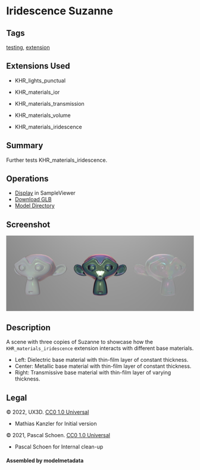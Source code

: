 # Iridescence Suzanne

## Tags

[testing](../../Models-testing.md), [extension](../../Models-extension.md)

## Extensions Used

* KHR_lights_punctual

* KHR_materials_ior

* KHR_materials_transmission

* KHR_materials_volume

* KHR_materials_iridescence

## Summary

Further tests KHR_materials_iridescence.

## Operations

* [Display](https://github.khronos.org/glTF-Sample-Viewer-Release/?model=https://raw.GithubUserContent.com/KhronosGroup/glTF-Sample-Assets/main/./Models/IridescenceSuzanne/glTF-Binary/IridescenceSuzanne.glb) in SampleViewer
* [Download GLB](https://raw.GithubUserContent.com/KhronosGroup/glTF-Sample-Assets/main/./Models/IridescenceSuzanne/glTF-Binary/IridescenceSuzanne.glb)
* [Model Directory](./)

## Screenshot

![screenshot](screenshot/screenshot_large.jpg)

## Description

A scene with three copies of Suzanne to showcase how the `KHR_materials_iridescence` extension interacts with different base materials.

* Left: Dielectric base material with thin-film layer of constant thickness.
* Center: Metallic base material with thin-film layer of constant thickness.
* Right: Transmissive base material with thin-film layer of varying thickness.

## Legal

&copy; 2022, UX3D. [CC0 1.0 Universal](https://creativecommons.org/publicdomain/zero/1.0/legalcode)

 - Mathias Kanzler for Initial version

&copy; 2021, Pascal Schoen. [CC0 1.0 Universal](https://creativecommons.org/publicdomain/zero/1.0/legalcode)

 - Pascal Schoen for Internal clean-up

#### Assembled by modelmetadata